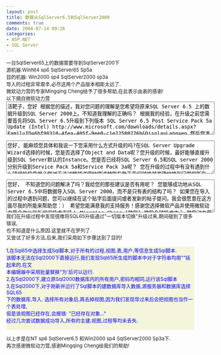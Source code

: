 ```yaml
---
layout: post
title: 数据从SqlServer6.5到SqlServer2000
comments: true
date: 2004-07-14 09:26
categories:
- ASP.NET
- SQL Server
---
```


<p></p>
<p></p>
<div style="FONT-SIZE: 13px">一台SqlServer65上的数据需要导到SqlServer200下<br />源机器:WinNt4 sp6 SqlServer65 Sp5a<br />目的机器: Win2000 sp4 SqlServer2000 sp3a<br />导入的过程非常艰辛,必尽这两个产品版本相距太远了.<br />微软动力营的专家Mingqing Cheng给予了很多帮助,在此表示由衷的感谢!<br />以下摘自微软动力营<br /><textarea style="WIDTH: 558px; HEIGHT: 88px" rows="4" cols="60">活靶子，您好 根据您的描述，我对您问题的理解是您希望将原来SQL Server 6.5 上的数据升级到SQL Server 2000上。不知道我理解的正确吗？ 根据我的经验，在升级之前您需要首先将SQL Server 6.5升级到下列版本 SQL Server 6.5 Post Service Pack 5a Update (Intel) http://www.microsoft.com/downloads/details.aspx?FamilyID=6bf98310-4fea-405f-9ee0-c1e22580776b&amp;DisplayLang=en 然后您准备升级的SQL Server 6.5是否和SQL Server 2000安装在同一台服务器上呢？在升级的过程中您需要从SQL Server 2000的SQL Server Upgrade Wizard来进行升级。 在下面的这篇文档中罗列了三点在升级中可能要考虑的地方，以及可能的影响 How To Upgrade from SQL Server 6.5 http://msdn.microsoft.com/library/default.asp?url=/library/en-us/howtosql/ht_install_48l5.asp 具体的升级要求和标准，您可以参照下列白皮书 How to Upgrade SQL Server 6.5 and 7.0 to SQL Server 2000 http://www.microsoft.com/technet/prodtechnol/sql/2000/deploy/sqlugrd.mspx 最后，您可以从这里找到一些常见的在升级到SQL Server 2000时可能遇到的问题 INF: Frequently Asked Questions - SQL Server 2000 - Upgrade http://support.microsoft.com/default.aspx?scid=kb;en-us;261334 在这篇文章中，我愿意向您重点推荐的针对问题8的回答：对于SQL Server 6.5的大小可能对升级时间带来的影响 希望我回答并且解决了您的问题，而且所附上的这些信息对您有所帮助！如有任何疑问或需要进一步帮助，请您直接在新闻组里发贴，我们非常乐意帮助您解决问题！ 希望您能满意我的支持服务！感谢您选择微软产品并使用微软动力营合作伙伴新闻组技术支持！ Mingqing Cheng [微软] 微软全球技术中心 微软动力营合作伙伴技术支持 ----------------------------------------------- 使您100%满意是"微软动力s营"合作伙伴支持服务的唯一目标。我们真诚希望您能够对"微软动力营"服务提出宝贵建议和意见，我们将针对您的反馈不断改进服务质量。如有任何问题，请发信至：cmsdn@microsoft.com </textarea><br /><br /><textarea style="WIDTH: 558px; HEIGHT: 88px" rows="4" cols="60">您好, 能麻烦您具体和我说一下您采用什么方式升级的吗?在SQL Server Upgrade Wizard选择的时候，您是否选择了Object and Data呢？您升级的时候，最好能够直接升级到SQL Server默认的Instance。您是否已经将SQL Server 6.5和SQL server 2000分别升级到Service Pack 5a和Service Pack 3a呢？ 您在升级的过程中有没有遇到什么错误的信息呢？您对于该过程越详细地描述就能有助于我们越快越准确地找到问题的所在。 下面我将SQL Server Books Online上有关如何从SQL Server 6.5升级到SQL Server 2000的需要注意的事项粘贴在下面 =================================== 从 SQL Server 6.5 升级时的注意事项： 在升级过程中，SQL Server 6.5 服务器将停止并启动，同时将对象编为脚本并析取数据。数据传输开始后，只有 SQL Server 2000 在运行，无法访问 SQL Server 6.5。 如果将现有的 SQL Server 6.5 服务器升级到运行 SQL Server 2000 的另一台计算机，则这两台计算机都应配置为对 MSSQLServer 服务使用域用户名和密码。 在该升级过程中，在 SQL Server 6.5 中使用 sp_addmessage 创建的用户定义消息不转换到 SQL Server 2000。若要保留这些自定义消息，请将在 SQL Server 6.5 中添加的消息手工复制到 SQL Server 2000 安装。 =================================== 下面的这篇联机手册中的文档详细介绍了如何使用SQL Server Upgrade Wizard来升级的步骤 “如何使用直接管道将 SQL Server 6.5 版升级到 SQL Server 2000（SQL Server 升级向导）” 希望您能满意我的支持服务！感谢您选择微软产品并使用微软动力营合作伙伴新闻组技术支持！ Mingqing Cheng [微软] 微软全球技术中心 微软动力营合作伙伴技术支持 ----------------------------------------------- 使您100%满意是"微软动力s营"合作伙伴支持服务的唯一目标。我们真诚希望您能够对"微软动力营"服务提出宝贵建议和意见，我们将针对您的反馈不断改进服务质量。如有任何问题，请发信至：cmsdn@microsoft.com 本贴子以“现状”提供且没有任何担保，同时也没有授予任何权利。</textarea><br /><br /><textarea style="WIDTH: 558px; HEIGHT: 88px" rows="4" cols="60">您好， 不知道您的问题解决了吗？我给您的那些建议是否有用呢？ 您能够成功地从SQL Server 6.5中将数据导入SQL Server 2000，而不是只有表的结构了吗？ 如果您在导入的过程中遇到问题，您可以继续在这个贴字后面提问或者发新的帖子提问。我会很愿意在这方面尽我的所能来帮助您：） 希望您能满意我的支持服务！感谢您选择微软产品并使用微软动力营合作伙伴新闻组技术支持！ Mingqing Cheng [微软] 微软全球技术中心 微软动力营合作伙伴技术支持 ----------------------------------------------- 使您100%满意是"微软动力s营"合作伙伴支持服务的唯一目标。我们真诚希望您能够对"微软动力营"服务提出宝贵建议和意见，我们将针对您的反馈不断改进服务质量。如有任何问题，请发信至：cmsdn@microsoft.com 本贴子以“现状”提供且没有任何担保，同时也没有授予任何权利。 </textarea><br />我们在升级过程中发现很难将SQL65升级通过"一切版本切换"升级过来,期间碰到了很多错误,<br />也不知道是什么原因.这里就不在罗列了.<br />又尝试了好多方法,后来,我们采用如下步骤达到了目的!<br /><br /><div style="FONT-SIZE: 13px; COLOR: blue; BACKGROUND-COLOR: beige">1,在Sql65中选择生成Sql脚本,对于所有的过程,视图,表,用户,等信息生成Sql脚本.<br />该脚本无法在Sql2000下直接运行,我们发现Sql65所生成的脚本中对于字符串均用""括起来的,在文<br />本编辑器中采用批量替换"为'后可以运行.<br />2,在Sql2000下,建立原Sql2000数据库内的所有用户,密码均相同,运行该Sql脚本<br />3,在Sql2000下,对于刚新并运行了Sql脚本的建数据库导入数据,源服务器和数据库选择SQL65<br />下的数据库,导入. 选择所有对象后,再去掉视图,因为我们发现导过来后会把视图也当作一个表处理,<br />但是该视图已经存在,会报错: "已经存在对象..."<br />经过几次尝试数据成功导入,所有的主建,视图,过程等均未丢失.<br /><br />
</div>
<p>以上步是在NT sp6 SqlServer6.5 和Win2000 sp4 SqlServer2000 Sp3a下. <br />再次感谢微软动力营,感谢Mingqing Cheng给我们的帮助! </p>
</div>
<br /><p></p>				
